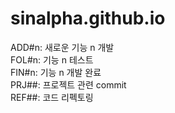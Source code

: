 # sinalpha.github.io   
ADD#n: 새로운 기능 n 개발  
FOL#n: 기능 n 테스트  
FIN#n: 기능 n 개발 완료  
PRJ##: 프로젝트 관련 commit   
REF##: 코드 리펙토링 
